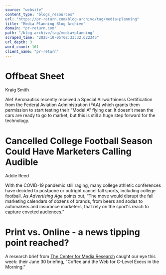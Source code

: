 ```yaml
---
source: "website"
content_type: "blogs_resources"
url: "https://pr-return.com/blog-archive/tag/media+planning"
title: "Media Planning Blog Archive"
domain: "pr-return.com"
path: "/blog-archive/tag/media+planning"
scraped_time: "2025-10-05T02:33:32.622345"
url_depth: 3
word_count: 161
client_name: "pr-return"
---
```


# Offbeat Sheet

Kraig Smith

Alef Aeronautics recently received a Special Airworthiness Certification from the Federal Aviation Administration (FAA) which grants them permission to start testing their “Model A” flying car. It doesn’t mean the cars are ready to go to market, but this is still a huge step forward for the technology.

# Cancelled College Football Season Could Have Marketers Calling Audible

Addie Reed

With the COVID-19 pandemic still raging, many college athletic conferences have decided to postpone or outright cancel fall sports, including college football. As _Advertising Age_ points out, “The move would disrupt the fall marketing calendars of dozens of brands, from beers and sodas to automakers and insurance marketers, that rely on the sport's reach to capture coveted audiences.”

# Print vs. Online - a news tipping point reached?

A research brief from [The Center for Media Research](http://www.mediapost.com/publications/research-brief/) caught our eye this week: their June 30 briefing, “Coffee and the Web for C-Level Execs in the Morning.”